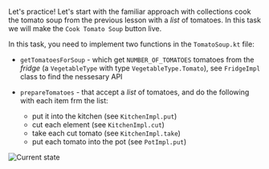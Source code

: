 Let's practice! Let's start with the familiar approach with collections cook the tomato soup from the previous lesson with a _list_ of tomatoes.
In this task we will make the `Cook Tomato Soup` button live.

In this task, you need to implement two functions in the `TomatoSoup.kt` file:

- `getTomatoesForSoup` - which get `NUMBER_OF_TOMATOES` tomatoes from the _fridge_ (a `VegetableType` with type `VegetableType.Tomato`), see `FridgeImpl` class to find the nessesary API
- `prepareTomatoes` - that accept a _list_ of tomatoes, and do the following with each item frm the list:

  - put it into the kitchen (see `KitchenImpl.put`)
  - cut each element (see `KitchenImpl.cut`)
  - take each cut tomato (see `KitchenImpl.take`)
  - put each tomato into the pot (see `PotImpl.put`)

<div class="hint" title="Click me to view the expected state of the application after completing this task">

![Current state](TODO)

</div>
